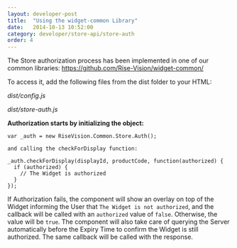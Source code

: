 ```yaml
---
layout: developer-post
title:  "Using the widget-common Library"
date:   2014-10-13 10:52:00
category: developer/store-api/store-auth
order: 4
---
```


The Store authorization process has been implemented in one of our common libraries:
https://github.com/Rise-Vision/widget-common/

To access it, add the following files from the dist folder to your HTML:

*dist/config.js*

*dist/store-auth.js*

**Authorization starts by initializing the object:**

```
var _auth = new RiseVision.Common.Store.Auth();

and calling the checkForDisplay function:

_auth.checkForDisplay(displayId, productCode, function(authorized) {
  if (authorized) {
    // The Widget is authorized
  }  
});
```

If Authorization fails, the component will show an overlay on top of the Widget informing the User that `The Widget is not authorized`, and the callback will be called with an `authorized` value of `false`. Otherwise, the value will be `true`. The component will also take care of querying the Server automatically before the Expiry Time to confirm the Widget is still authorized. The same callback will be called with the response.
